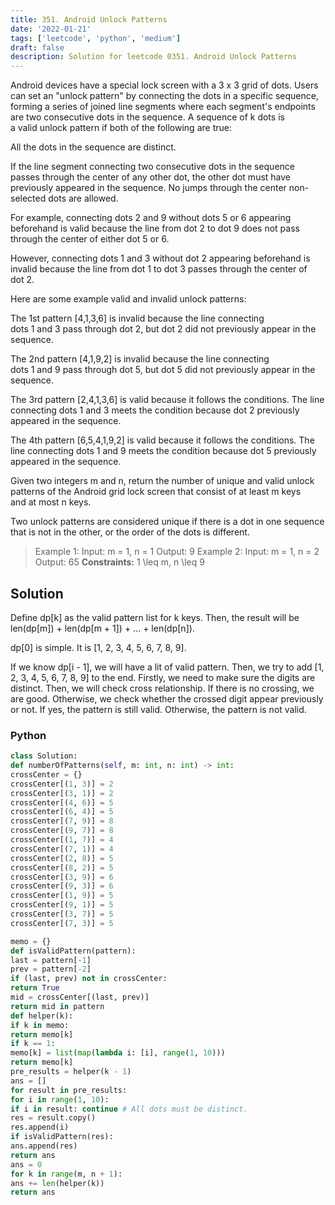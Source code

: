 ```yaml
---
title: 351. Android Unlock Patterns
date: '2022-01-21'
tags: ['leetcode', 'python', 'medium']
draft: false
description: Solution for leetcode 0351. Android Unlock Patterns
---
```



Android devices have a special lock screen with a 3 x 3 grid of dots. Users can set an "unlock pattern" by connecting the dots in a specific sequence, forming a series of joined line segments where each segment's endpoints are two consecutive dots in the sequence. A sequence of k dots is a valid unlock pattern if both of the following are true:

All the dots in the sequence are distinct.

If the line segment connecting two consecutive dots in the sequence passes through the center of any other dot, the other dot must have previously appeared in the sequence. No jumps through the center non-selected dots are allowed.

For example, connecting dots 2 and 9 without dots 5 or 6 appearing beforehand is valid because the line from dot 2 to dot 9 does not pass through the center of either dot 5 or 6.

However, connecting dots 1 and 3 without dot 2 appearing beforehand is invalid because the line from dot 1 to dot 3 passes through the center of dot 2.

Here are some example valid and invalid unlock patterns:

The 1st pattern [4,1,3,6] is invalid because the line connecting dots 1 and 3 pass through dot 2, but dot 2 did not previously appear in the sequence.

The 2nd pattern [4,1,9,2] is invalid because the line connecting dots 1 and 9 pass through dot 5, but dot 5 did not previously appear in the sequence.

The 3rd pattern [2,4,1,3,6] is valid because it follows the conditions. The line connecting dots 1 and 3 meets the condition because dot 2 previously appeared in the sequence.

The 4th pattern [6,5,4,1,9,2] is valid because it follows the conditions. The line connecting dots 1 and 9 meets the condition because dot 5 previously appeared in the sequence.

Given two integers m and n, return the number of unique and valid unlock patterns of the Android grid lock screen that consist of at least m keys and at most n keys.

Two unlock patterns are considered unique if there is a dot in one sequence that is not in the other, or the order of the dots is different.

> Example 1:
> Input: m = 1, n = 1
> Output: 9
> Example 2:
> Input: m = 1, n = 2
> Output: 65
**Constraints:**
> 1 <TeX>\leq</TeX> m, n <TeX>\leq</TeX> 9


## Solution
Define dp[k] as the valid pattern list for k keys. Then, the result will be len(dp[m]) + len(dp[m + 1]) + ... + len(dp[n]).

dp[0] is simple. It is [1, 2, 3, 4, 5, 6, 7, 8, 9].

If we know dp[i - 1], we will have a lit of valid pattern. Then, we try to add [1, 2, 3, 4, 5, 6, 7, 8, 9] to the end. Firstly, we need to make sure the digits are distinct. Then, we will check cross relationship. If there is no crossing, we are good. Otherwise, we check whether the crossed digit appear previously or not. If yes, the pattern is still valid. Otherwise, the pattern is not valid.



### Python
```python
class Solution:
def numberOfPatterns(self, m: int, n: int) -> int:
crossCenter = {}
crossCenter[(1, 3)] = 2
crossCenter[(3, 1)] = 2
crossCenter[(4, 6)] = 5
crossCenter[(6, 4)] = 5
crossCenter[(7, 9)] = 8
crossCenter[(9, 7)] = 8
crossCenter[(1, 7)] = 4
crossCenter[(7, 1)] = 4
crossCenter[(2, 8)] = 5
crossCenter[(8, 2)] = 5
crossCenter[(3, 9)] = 6
crossCenter[(9, 3)] = 6
crossCenter[(1, 9)] = 5
crossCenter[(9, 1)] = 5
crossCenter[(3, 7)] = 5
crossCenter[(7, 3)] = 5

memo = {}
def isValidPattern(pattern):
last = pattern[-1]
prev = pattern[-2]
if (last, prev) not in crossCenter:
return True
mid = crossCenter[(last, prev)]
return mid in pattern
def helper(k):
if k in memo:
return memo[k]
if k == 1:
memo[k] = list(map(lambda i: [i], range(1, 10)))
return memo[k]
pre_results = helper(k - 1)
ans = []
for result in pre_results:
for i in range(1, 10):
if i in result: continue # All dots must be distinct.
res = result.copy()
res.append(i)
if isValidPattern(res):
ans.append(res)
return ans
ans = 0
for k in range(m, n + 1):
ans += len(helper(k))
return ans

```
